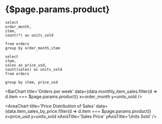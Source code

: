 # {$page.params.product}

```monthly_item_sales
select
order_month,
item,
count(*) as units_sold

from orders
group by order_month,item
```

```item_sales_by_price
select 
item,
sales as price_usd,
count(sales) as units_sold
from orders

group by item, price_usd
```

<BarChart 
    title='Orders per week'
    data={data.monthly_item_sales.filter(d => d.item === $page.params.product)} 
    x=order_month 
    y=units_sold
/>

<AreaChart
    title='Price Distribution of Sales'
    data={data.item_sales_by_price.filter(d => d.item === $page.params.product)} 
    x=price_usd
    y=units_sold
    xAxisTitle='Sales Price'
    yAxisTitle='Units Sold'
/>